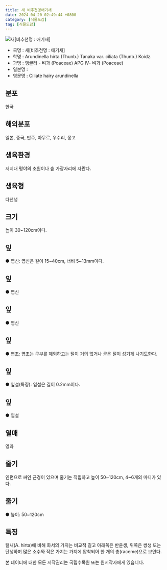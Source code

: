 ```yaml
---
title: 새_비추천명애기새
date: 2024-04-20 02:49:44 +0800
category: [식물도감]
tag: [식물도감]
---
```




![새[비추천명 : 애기새]](/fileUpload/plants/basic/Gramineae/Arundinella/24010/24010_1_th2.jpg)
- 국명 : 새[비추천명 : 애기새]
- 학명 : Arundinella hirta (Thunb.) Tanaka var. ciliata (Thunb.) Koidz.
- 과명 : 앵글러 - 벼과 (Poaceae) APG Ⅳ- 벼과 (Poaceae)
- 일본명 : 
- 영문명 : Ciliate hairy arundinella


## 분포
한국
## 해외분포
일본, 중국, 만주, 아무르, 우수리, 몽고
## 생육환경
저지대 평야의 초원이나 숲 가장자리에 자란다.
## 생육형
다년생
## 크기
높이 30~120cm이다.
## 잎
● 엽신: 엽신은 길이 15~40cm, 너비 5~13mm이다.
## 잎
● 엽신
## 잎
● 엽신
## 잎
● 엽초: 엽초는 구부를 제외하고는 털이 거의 없거나 곧은 털이 성기게 나기도한다.
## 잎
● 옆설(특징): 엽설은 길이 0.2mm이다.
## 잎
● 엽설
## 열매
영과
## 줄기
인편으로 싸인 근경이 있으며 줄기는 직립하고 높이 50~120cm, 4~6개의 마디가 있다.
## 줄기
● 높이: 50~120cm
## 특징
털새(A. hirta)에 비해 화서의 가지는 비교적 길고 아래쪽은 반윤생, 위쪽은 쌍생 또는 단생하며 많은 소수와 작은 가지는 가지에 압착되어 한 개의 총(raceme)으로 보인다.






본 데이터에 대한 모든 저작권리는 국립수목원 또는 원저작자에게 있습니다.
